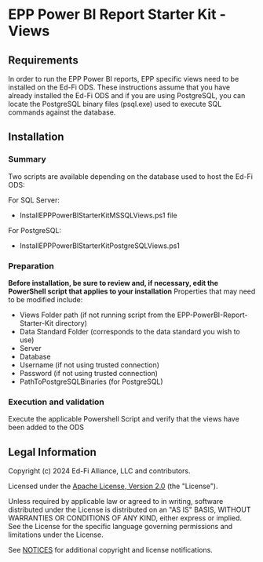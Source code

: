# EPP Power BI Report Starter Kit - Views

## Requirements

In order to run the EPP Power BI reports, EPP specific views need to be installed on the Ed-Fi ODS.  These instructions assume that you have already installed the Ed-Fi ODS and if you are using PostgreSQL, you can locate the PostgreSQL binary files (psql.exe) used to execute SQL commands against the database.

## Installation

### Summary

Two scripts are available depending on the database used to host the Ed-Fi ODS:

For SQL Server:

- InstallEPPPowerBIStarterKitMSSQLViews.ps1 file

For PostgreSQL:

- InstallEPPPowerBIStarterKitPostgreSQLViews.ps1

### Preparation

**Before installation, be sure to review and, if necessary, edit the PowerShell script that applies to your installation**
Properties that may need to be modified include:

- Views Folder path (if not running script from the EPP-PowerBI-Report-Starter-Kit directory)
- Data Standard Folder (corresponds to the data standard you wish to use)
- Server
- Database
- Username (if not using trusted connection)
- Password (if not using trusted connection)
- PathToPostgreSQLBinaries (for PostgreSQL)

### Execution and validation

Execute the applicable Powershell Script and verify that the views have been added to the ODS

## Legal Information

Copyright (c) 2024 Ed-Fi Alliance, LLC and contributors.

Licensed under the [Apache License, Version 2.0](LICENSE) (the "License").

Unless required by applicable law or agreed to in writing, software distributed
under the License is distributed on an "AS IS" BASIS, WITHOUT WARRANTIES OR
CONDITIONS OF ANY KIND, either express or implied. See the License for the
specific language governing permissions and limitations under the License.

See [NOTICES](NOTICES.md) for additional copyright and license notifications.

